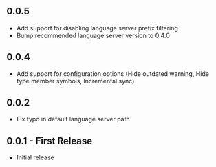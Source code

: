 ## 0.0.5
* Add support for disabling language server prefix filtering
* Bump recommended language server version to 0.4.0

## 0.0.4
* Add support for configuration options (Hide outdated warning, Hide type member symbols, Incremental sync)

## 0.0.2
* Fix typo in default language server path

## 0.0.1 - First Release
* Initial release
